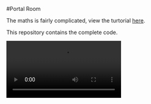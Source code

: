 #Portal Room

The maths is fairly complicated, view the turtorial <a href="https://www.youtube.com/watch?v=cuQao3hEKfs">here</a>. <br />

This repository contains the complete code.<br />


![alt text](https://raw.githubusercontent.com/agarwalkaushal/Portal-Room/master/Demo.mp4)

